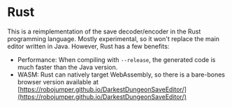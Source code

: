 # Rust

This is a reimplementation of the save decoder/encoder in the Rust programming language.
Mostly experimental, so it won't replace the main editor written in Java. However, Rust
has a few benefits:

* Performance: When compiling with `--release`, the generated code is much faster than
  the Java version.
* WASM: Rust can natively target WebAssembly, so there is a bare-bones browser version
  available at [https://robojumper.github.io/DarkestDungeonSaveEditor/](https://robojumper.github.io/DarkestDungeonSaveEditor/)
